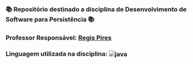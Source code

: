 ### 📚 Repositório destinado a disciplina de Desenvolvimento de Software para Persistência 📚
###  Professor Responsável: <a href="../../../../regispires"> Regis Pires <a/>
### Linguagem utilizada na disciplina: <img align="center" alt="java" src="https://img.shields.io/badge/Java-ED8B00?style=for-the-badge&logo=java&logoColor=white" />
